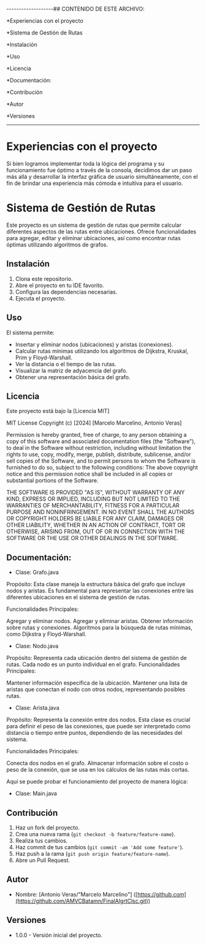 -------------------## CONTENIDO DE ESTE ARCHIVO: 

*Experiencias con el proyecto

*Sistema de Gestión de Rutas

*Instalación

*Uso

*Licencia

*Documentación:

*Contribución

*Autor

*Versiones


-------------------


# Experiencias con el proyecto

Si bien logramos implementar toda la lógica del programa y su funcionamiento fue óptimo a través de la consola, decidimos dar un paso más allá y desarrollar la interfaz gráfica de usuario simultáneamente, con el fin de brindar una experiencia más cómoda e intuitiva para el usuario.


# Sistema de Gestión de Rutas

Este proyecto es un sistema de gestión de rutas que permite calcular diferentes aspectos de las rutas entre ubicaciones. Ofrece funcionalidades para agregar, editar y eliminar ubicaciones, así como encontrar rutas óptimas utilizando algoritmos de grafos.

## Instalación

1. Clona este repositorio.
2. Abre el proyecto en tu IDE favorito.
3. Configura las dependencias necesarias.
4. Ejecuta el proyecto.

## Uso

El sistema permite:

- Insertar y eliminar nodos (ubicaciones) y aristas (conexiones).
- Calcular rutas mínimas utilizando los algoritmos de Dijkstra, Kruskal, Prim y Floyd-Warshall.
- Ver la distancia o el tiempo de las rutas.
- Visualizar la matriz de adyacencia del grafo.
- Obtener una representación básica del grafo.

## Licencia

Este proyecto está bajo la [Licencia MIT]

MIT License  Copyright (c) [2024] [Marcelo Marcelino, Antonio Veras]  

Permission is hereby granted, free of charge, to any person obtaining a copy of this software and associated documentation files (the "Software"), to deal 
in the Software without restriction, including without limitation the rights to use, copy, modify, merge, publish, distribute, sublicense, and/or sell 
copies of the Software, and to permit persons to whom the Software is furnished to do so, subject to the following conditions:
 The above copyright notice and this permission notice shall be included in all copies or substantial portions of the Software.
 
THE SOFTWARE IS PROVIDED "AS IS", WITHOUT WARRANTY OF ANY KIND, EXPRESS OR IMPLIED, INCLUDING BUT NOT LIMITED TO 
THE WARRANTIES OF MERCHANTABILITY, FITNESS FOR A PARTICULAR PURPOSE AND NONINFRINGEMENT. IN NO EVENT SHALL THE AUTHORS OR COPYRIGHT 
HOLDERS BE LIABLE FOR ANY CLAIM, DAMAGES OR OTHER LIABILITY, WHETHER IN AN ACTION OF CONTRACT, TORT OR OTHERWISE, ARISING FROM, OUT OF OR 
IN CONNECTION WITH THE SOFTWARE OR THE USE OR OTHER DEALINGS IN THE SOFTWARE.

## Documentación:

- Clase: Grafo.java

 Propósito: Esta clase maneja la estructura básica del grafo que incluye nodos y aristas. Es fundamental para 
 representar las conexiones entre las diferentes ubicaciones en el sistema de gestión de rutas.
 
Funcionalidades Principales:

Agregar y eliminar nodos.
Agregar y eliminar aristas.
Obtener información sobre rutas y conexiones.
Algoritmos para la búsqueda de rutas mínimas, como Dijkstra y Floyd-Warshall.

- Clase: Nodo.java

Propósito: Representa cada ubicación dentro del sistema de gestión de rutas. Cada nodo es un punto individual en el grafo.
Funcionalidades Principales:

Mantener información específica de la ubicación.
Mantener una lista de aristas que conectan el nodo con otros nodos, representando posibles rutas.

- Clase: Arista.java

 Propósito: Representa la conexión entre dos nodos. Esta clase es crucial para definir el peso de las
 conexiones, que puede ser interpretado como distancia o tiempo entre puntos, dependiendo de las necesidades del sistema.
 
Funcionalidades Principales:

Conecta dos nodos en el grafo.
Almacenar información sobre el costo o peso de la conexión, que se usa en los cálculos de las rutas más cortas.


Aquí se puede probar el funcionamiento del proyecto de manera lógica:
- Clase: Main.java



## Contribución

1. Haz un fork del proyecto.
2. Crea una nueva rama (`git checkout -b feature/feature-name`).
3. Realiza tus cambios.
4. Haz commit de tus cambios (`git commit -am 'Add some feature'`).
5. Haz push a la rama (`git push origin feature/feature-name`).
6. Abre un Pull Request.


## Autor

- Nombre: [Antonio Veras/"Marcelo Marcelino"]
([https://github.com](https://github.com/AMVCBatamn/FinalAlgrtClsc.git))

## Versiones

- 1.0.0 - Versión inicial del proyecto.
